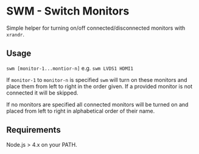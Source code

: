 # SWM - Switch Monitors

Simple helper for turning on/off connected/disconnected monitors with `xrandr`.

## Usage

`swm [monitor-1...montior-n]` e.g. `swm LVDS1 HDMI1`

If `monitor-1` to `monitor-n` is specified `swm` will turn on these monitors
and place them from left to right in the order given. If a provided monitor is
not connected it will be skipped.

If no monitors are specified all connected monitors will be turned on and
placed from left to right in alphabetical order of their name.

## Requirements

Node.js > 4.x on your PATH.

